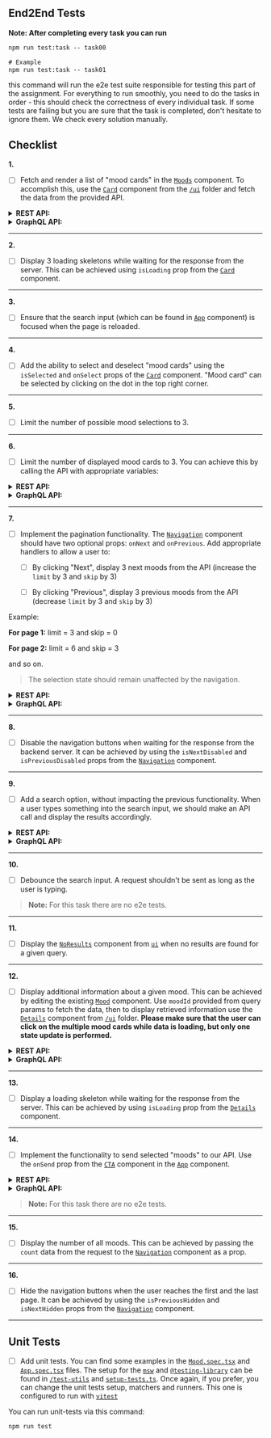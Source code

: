 
## End2End Tests

**Note: After completing every task you can run**

```cmd
npm run test:task -- task00

# Example
npm run test:task -- task01
```
this command will run the e2e test suite responsible for testing this part of the assignment. For everything to run smoothly, you need to do the tasks in order - this should check the correctness of every individual task. If some tests are failing but you are sure that the task is completed, don't hesitate to ignore them. We check every solution manually. 

## Checklist


**1.**
- [ ] Fetch and render a list of "mood cards" in the [`Moods`](./frontend/src/components/Moods.tsx) component. To accomplish this, use the [`Card`](./frontend/src/ui/Card.tsx) component from the [`/ui`](./frontend/src/ui/) folder and fetch the data from the provided API.


<details>
<summary><strong>REST API:</strong></summary>
<p></p>

**Request:**


_GET_ request should be sent to http://localhost:5173/api/moods

**Types:**


Types for the REST response can be found in [./frontend/src/types/rest.ts](./frontend/src/types/index.ts)

**Example response:**


```json
{
    "moods": [
        {
            "id": 1,
            "title": "Happiness",
            "emoji": "😄",
            "description": "A state of being happy or experiencing pleasure.",
            "word": {
                "partOfSpeech": "Noun",
                "definitions": [
                    "The state of being happy.",
                    "A feeling of pleasure or contentment."
                ],
                "pronunciation": "/ˈhæp.i.nəs/"
            }
        }
    ],
    "pagination": {
        "skip": 0,
        "limit": 1,
        "count": 40
    }
}
```
</details>

<details>
<summary><strong>GraphQL API:</strong></summary>
<p></p>

> You can access GraphQL sandbox navigating to: http://localhost:4001

**Request:**

Apollo Client is already set up, so you can jump right into writing a `useQuery` hook.

**Types:**

Types for the GraphQL response can be found in [./frontend/src/types/graphql.ts](./frontend/src/types/graphql.ts)

**Example response:**


```json
{
  "data": {
    "moods": {
      "moods": [
        {
          "id": "1",
          "emoji": "😄",
          "description": "A state of being happy or experiencing pleasure.",
          "title": "Happiness",
          "word": {
            "definitions": [
              "The state of being happy.",
              "A feeling of pleasure or contentment."
            ],
            "partOfSpeech": "Noun",
            "pronunciation": "/ˈhæp.i.nəs/"
          }
        }
      ],
      "pagination": {
        "skip": 0,
        "limit": 1,
        "count": 40
      }
    }
  }
}
```
</details>

---

**2.**
- [ ] Display 3 loading skeletons while waiting for the response from the server. This can be achieved using `isLoading` prop from the [`Card`](./frontend/src/ui/Card.tsx) component.  

---

**3.**
- [ ] Ensure that the search input (which can be found in [`App`](./frontend/src/App.tsx) component) is focused when the page is reloaded.

---

**4.**
- [ ] Add the ability to select and deselect "mood cards" using the `isSelected` and `onSelect` props of the [`Card`](./frontend/src/ui/Card.tsx) component. "Mood card" can be selected by clicking on the dot in the top right corner.

---

**5.**
- [ ] Limit the number of possible mood selections to 3. 

--- 

**6.**
- [ ] Limit the number of displayed mood cards to 3. You can achieve this by calling the API with appropriate variables:

<details>
<summary><strong>REST API:</strong></summary>
<p></p>

Add the query parameter to the URL: `limit=3`.
</details>

<details>
<summary><strong>GraphQL API:</strong></summary>
<p></p>

Add the query variable: `{"limit": 3}`.
</details>

---

**7.**
- [ ] Implement the pagination functionality. The [`Navigation`](./frontend/src/ui/Navigation.tsx) component should have two optional props: `onNext` and `onPrevious`. Add appropriate handlers to allow a user to: 

  - [ ] By clicking "Next", display 3 next moods from the API (increase the `limit` by 3 and `skip` by 3)

  - [ ] By clicking "Previous", display 3 previous moods from the API (decrease `limit` by 3 and `skip` by 3)

Example: 


**For page 1:**
limit = 3 and skip = 0


**For page 2:**
limit = 6 and skip = 3

and so on.

> The selection state should remain unaffected by the navigation.

<details>
<summary><strong>REST API:</strong></summary>
<p></p>

Extend query variables by adding `&skip=3`.
</details>

<details>
<summary><strong>GraphQL API:</strong></summary>
<p></p>

Extend query variables by adding `{"skip": 3}`.
</details>

---

**8.**
- [ ] Disable the navigation buttons when waiting for the response from the backend server. It can be achieved by using the `isNextDisabled` and `isPreviousDisabled` props from the [`Navigation`](./frontend/src/ui/Navigation.tsx) component. 

---

**9.**
- [ ] Add a search option, without impacting the previous functionality. When a user types something into the search input, we should make an API call and display the results accordingly.


<details>
<summary><strong>REST API:</strong></summary>
<p></p>

Request variables should be set to `?limit=3&search="<search_query>"`
</details>

<details>
<summary><strong>GraphQL API:</strong></summary>
<p></p>

Query variables should be set to `{"limit": 3, "search": "<search_query>"}"`
</details>

---

**10.**
- [ ] Debounce the search input. A request shouldn't be sent as long as the user is typing.

> **Note:**
> For this task there are no e2e tests.

---

**11.**
- [ ] Display the [`NoResults`](./frontend/src/ui/NoResults.tsx) component from [`ui`](./frontend/src/ui) when no results are found for a given query.

---

**12.**
- [ ] Display additional information about a given mood. This can be achieved by editing the existing [`Mood`](./frontend/src/components/Mood.tsx) component. Use `moodId` provided from query params to fetch the data, then to display retrieved information use the [`Details`](./frontend/src/ui/Details.tsx) component from [`/ui`](./frontend/src/ui) folder. **Please make sure that the user can click on the multiple mood cards while data is loading, but only one state update is performed.**

<details>
<summary><strong>REST API:</strong></summary>
<p></p>

**Request:**


Send _GET_ request to http://localhost:5173/api/moods/:moodId


**Types:**


Types for the REST response can be found in [./frontend/src/types/rest.ts](./frontend/src/types/rest.ts)


**Example response:**

```json
{
    "id": 1,
    "title": "Happiness",
    "emoji": "😄",
    "description": "A state of being happy or experiencing pleasure.",
    "word": {
        "partOfSpeech": "Noun",
        "definitions": [
            "The state of being happy.",
            "A feeling of pleasure or contentment."
        ],
        "pronunciation": "/ˈhæp.i.nəs/"
    }
}
```
</details>


<details>
<summary><strong>GraphQL API:</strong></summary>
<p></p>

**Request:**


Utilize `mood(id: !ID)` query. 

**Types:**


Types for the query can be found in [./frontend/src/types/graphql.ts](./frontend/src/types/graphql.ts)


**Example response:**


```json
{
  "data": {
    "mood": {
      "id": "1",
      "emoji": "😄",
      "description": "A state of being happy or experiencing pleasure.",
      "title": "Happiness",
      "word": {
        "definitions": [
          "The state of being happy.",
          "A feeling of pleasure or contentment."
        ],
        "partOfSpeech": "Noun",
        "pronunciation": "/ˈhæp.i.nəs/"
      }
    }
  }
}
```
</details>

---

**13.**
- [ ] Display a loading skeleton while waiting for the response from the server. This can be achieved by using `isLoading` prop from the [`Details`](./frontend/src/ui/Details.tsx) component.

---

**14.**
- [ ] Implement the functionality to send selected "moods" to our API. Use the `onSend` prop from the [`CTA`](./frontend/src/ui/CTA.tsx) component in the [`App`](./frontend/src/App.tsx) component. 

<details>
<summary><strong>REST API:</strong></summary>
<p></p>

Send _POST_ request to http://localhost:5173/api/moods/current with `{body: { moodIds: [<ids>] }}`. 
</details>


<details>
<summary><strong>GraphQL API:</strong></summary>
<p></p>

Send a mutation with the ids of selected moods `saveCurrentMoods(moodsIds: [ID!]!)`.
</details>

> **Note:**
> For this task there are no e2e tests.

---

**15.**
- [ ] Display the number of all moods. This can be achieved by passing the `count` data from the request to the [`Navigation`](./frontend/src/ui/Navigation.tsx) component as a prop.

---

**16.**
- [ ] Hide the navigation buttons when the user reaches the first and the last page. It can be achieved by using the `isPreviousHidden` and `isNextHidden` props from the [`Navigation`](./frontend/src/ui/Navigation.tsx) component.

---


## Unit Tests


- [ ] Add unit tests. You can find some examples in the [`Mood.spec.tsx`](./frontend/src/components/Mood.spec.tsx) and [`App.spec.tsx`](./frontend/src/App.spec.tsx) files. The setup for the [`msw`](https://mswjs.io/) and [`@testing-library`](https://testing-library.com) can be found in [`/test-utils`](./frontend/src/test-utils/) and [`setup-tests.ts`](./frontend/setup-tests.ts). Once again, if you prefer, you can change the unit tests setup, matchers and runners. This one is configured to run with [`vitest`](https://vitest.dev/)

You can run unit-tests via this command:
```cmd
npm run test
```
